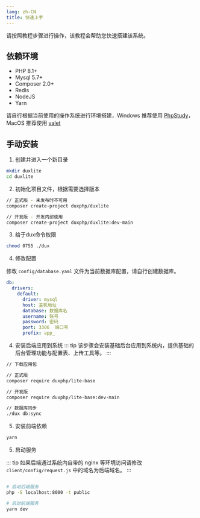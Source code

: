 ```yaml
---
lang: zh-CN
title: 快速上手
---
```


请按照教程步骤进行操作，该教程会帮助您快速搭建该系统。

## 依赖环境

- PHP 8.1+
- Mysql 5.7+
- Composer 2.0+
- Redis
- NodeJS
- Yarn

请自行根据当前使用的操作系统进行环境搭建，Windows 推荐使用 [PhpStudy](https://www.xp.cn/)，MacOS 推荐使用 [valet](https://learnku.com/docs/laravel/9.x/valet/12276)

## 手动安装

1. 创建并进入一个新目录

```bash
mkdir duxlite
cd duxlite
```

2. 初始化项目文件，根据需要选择版本

```bash
// 正式版 - 未发布时不可用
composer create-project duxphp/duxlite

// 开发版 - 开发内部使用
composer create-project duxphp/duxlite:dev-main
```

3. 给于dux命令权限

```bash
chmod 0755 ./dux
```

4. 修改配置

修改 `config/database.yaml` 文件为当前数据库配置，请自行创建数据库。

```yaml
db:
  drivers:
    default:
      driver: mysql
      host: 主机地址
      database: 数据库名
      username: 账号
      password: 密码
      port: 3306  端口号
      prefix: app_
```

4. 安装后端应用到系统
::: tip
该步骤会安装基础后台应用到系统内，提供基础的后台管理功能与配置表、上传工具等。
:::

```bash
// 下载应用包

// 正式版
composer require duxphp/lite-base

// 开发版
composer require duxphp/lite-base:dev-main

// 数据库同步
./dux db:sync
```

5. 安装前端依赖

```bash
yarn
```

5. 启动服务

::: tip
如果后端通过系统内自带的 nginx 等环境访问请修改 `client/config/request.js` 中的域名为后端域名。
:::

```bash

# 启动后端服务
php -S localhost:8000 -t public

# 启动前端服务
yarn dev
```